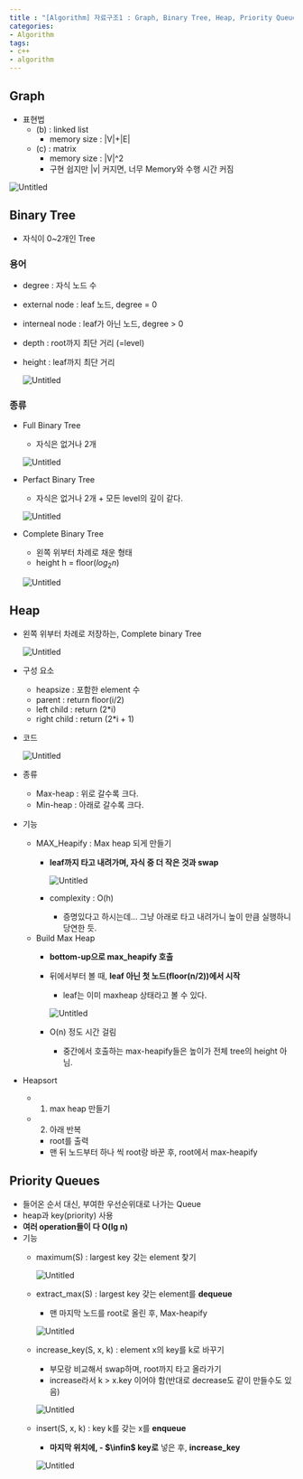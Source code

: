 ```yaml
--- 
title : "[Algorithm] 자료구조1 : Graph, Binary Tree, Heap, Priority Queues"
categories:
- Algorithm
tags:
- c++
- algorithm
---
```


## Graph

- 표현법
    - (b) : linked list
        - memory size : |V|+|E|
    - (c) : matrix
        - memory size : |V|^2
        - 구현 쉽지만 |v| 커지면, 너무 Memory와 수행 시간 커짐

![Untitled](../../assets/images/2023-05-09-data-structure-1/Untitled.png)

## Binary Tree

- 자식이 0~2개인 Tree

### 용어

- degree : 자식 노드 수
- external node : leaf 노드, degree = 0
- interneal node : leaf가 아닌 노드, degree > 0
- depth : root까지 최단 거리 (=level)
- height : leaf까지 최단 거리
    
    ![Untitled](../../assets/images/2023-05-09-data-structure-1/Untitled%201.png)
    

### 종류

- Full Binary Tree
    - 자식은 없거나 2개
    
    ![Untitled](../../assets/images/2023-05-09-data-structure-1/Untitled%202.png)
    
- Perfact Binary Tree
    - 자식은 없거나 2개 + 모든 level의 깊이 같다.
    
    ![Untitled](../../assets/images/2023-05-09-data-structure-1/Untitled%203.png)
    
- Complete Binary Tree
    - 왼쪽 위부터 차례로 채운 형태
    - height h = floor($log_2n$)
    
    ![Untitled](../../assets/images/2023-05-09-data-structure-1/Untitled%204.png)
    

## Heap

- 왼쪽 위부터 차례로 저장하는, Complete binary Tree
    
    ![Untitled](../../assets/images/2023-05-09-data-structure-1/Untitled%205.png)
    
- 구성 요소
    - heapsize : 포함한 element 수
    - parent : return floor(i/2)
    - left child : return (2*i)
    - right child : return (2*i + 1)
- 코드
    
    ![Untitled](../../assets/images/2023-05-09-data-structure-1/Untitled%206.png)
    
- 종류
    - Max-heap : 위로 갈수록 크다.
    - Min-heap : 아래로 갈수록 크다.
- 기능
    - MAX_Heapify : Max heap 되게 만들기
        - **leaf까지 타고 내려가며, 자식 중 더 작은 것과 swap**
            
            ![Untitled](../../assets/images/2023-05-09-data-structure-1/Untitled%207.png)
            
        - complexity : O(h)
            - 증명있다고 하시는데… 그냥 아래로 타고 내려가니 높이 만큼 실행하니 당연한 듯.
    - Build Max Heap
        - **bottom-up으로 max_heapify 호출**
        - 뒤에서부터 볼 때, **leaf 아닌 첫 노드(floor(n/2))에서 시작**
            - leaf는 이미 maxheap 상태라고 볼 수 있다.
            
            ![Untitled](../../assets/images/2023-05-09-data-structure-1/Untitled%208.png)
            
        - O(n) 정도 시간 걸림
            - 중간에서 호출하는 max-heapify들은 높이가 전체 tree의 height 아님.
- Heapsort
    - 1) max heap 만들기
    - 2) 아래 반복
        - root를 출력
        - 맨 뒤 노드부터 하나 씩 root랑 바꾼 후, root에서 max-heapify

## Priority Queues

- 들어온 순서 대신, 부여한 우선순위대로 나가는 Queue
- heap과 key(priority) 사용
- **여러 operation들이 다 O(lg n)**
- 기능
    - maximum(S) : largest key 갖는 element 찾기
        
        ![Untitled](../../assets/images/2023-05-09-data-structure-1/Untitled%209.png)
        
    - extract_max(S) : largest key 갖는 element를 **dequeue**
        - 맨 마지막 노드를 root로 올린 후, Max-heapify
        
        ![Untitled](../../assets/images/2023-05-09-data-structure-1/Untitled%2010.png)
        
    - increase_key(S, x, k) : element x의 key를 k로 바꾸기
        - 부모랑 비교해서 swap하며, root까지 타고 올라가기
        - increase라서 k > x.key 이어야 함(반대로 decrease도 같이 만들수도 있음)
        
        ![Untitled](../../assets/images/2023-05-09-data-structure-1/Untitled%2011.png)
        
    - insert(S, x, k) : key k를 갖는 x를 **enqueue**
        - **마지막 위치에, - $\infin$ key로** 넣은 후, **increase_key**
        
        ![Untitled](../../assets/images/2023-05-09-data-structure-1/Untitled%2012.png)